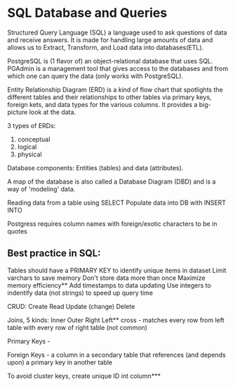 # SQL Database and Queries
Structured Query Language (SQL) a language used to ask questions of data and receive answers. It is made for handling large amounts of data and allows us to Extract, Transform, and Load data into databases(ETL).

PostgreSQL is (1 flavor of) an object-relational database that uses SQL.
PGAdmin is a management tool that gives access to the databases and from which one can query the data (only works with PostgreSQL).

Entity Relationship Diagram (ERD) is a kind of flow chart that spotlights the different tables and their relationships to other tables via primary keys, foreign kets, and data types for the various columns. It provides a big-picture look at the data.

3 types of ERDs:
1. conceptual
2. logical
3. physical

Database components: Entities (tables) and data (attributes).

A map of the database is also called a Database Diagram (DBD) and is a way of 'modeling' data.

Reading data from a table using SELECT 
Populate data into DB with INSERT INTO

Postgress requires column names with foreign/exotic characters to be in quotes

## Best practice in SQL:
Tables should have a PRIMARY KEY to identify unique items in dataset
Limit varchars to save memory
Don't store data more than once
Maximize memory efficiency**
Add timestamps to data updating
Use integers to indentify data (not strings) to speed up query time

CRUD:
Create
Read
Update (change)
Delete

Joins, 5 kinds:
Inner
Outer
Right
Left**
cross - matches every row from left table with every row of right table (not common)

Primary Keys - 

Foreign Keys - a column in a secondary table that references (and depends upon) a primary key in another table

To avoid cluster keys, create unique ID int column***
